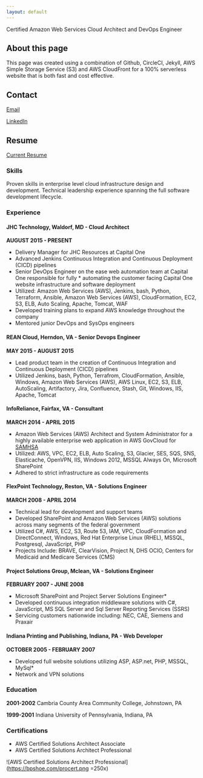 ```yaml
---
layout: default
---
```


Certified Amazon Web Services Cloud Architect and DevOps Engineer

## About this page
This page was created using a combination of Github, CircleCI, Jekyll, AWS Simple Storage Service (S3) and AWS CloudFront for a 100% serverless website that is both fast and cost effective.

## Contact
[Email](mailto:bpshoe@gmail.com)

[LinkedIn](https://www.linkedin.com/in/brian-shoemaker)

## Resume

[Current Resume](https://docs.google.com/document/d/1QKNL6OusF-v9OqVei55gck75d98voe8p67W_h-xybVk/pub)

### Skills
Proven skills in enterprise level cloud infrastructure design and development. Technical leadership experience spanning the full software development lifecycle.

### Experience

#### JHC Technology, Waldorf, MD - Cloud Architect

**AUGUST 2015 - PRESENT**

* Delivery Manager for JHC Resources at Capital One
* Advanced Jenkins Continuous Integration and Continuous Deployment (CICD) pipelines
* Senior DevOps Engineer on the  ease web automation team at Capital One responsible for fully * automating the customer facing Capital One website infrastructure and software deployment
* Utilized: Amazon Web Services (AWS), Jenkins, bash, Python, Terraform, Ansible, Amazon Web Services (AWS), CloudFormation, EC2, S3, ELB, Auto Scaling, Apache, Tomcat, WAF
* Developed training plans to expand AWS knowledge throughout the company
* Mentored junior DevOps and SysOps engineers

#### REAN Cloud, Herndon, VA - Senior Devops Engineer

**MAY 2015 - AUGUST 2015**

* Lead product team in the creation of Continuous Integration and Continuous Deployment (CICD) pipelines
* Utilized Jenkins, bash, Python,  Terrafrom, CloudFormation, Ansible, Windows, Amazon Web Services (AWS), AWS Linux, EC2, S3, ELB, AutoScaling, Artifactory, Jira, Confluence, Stash, Git, Windows, IIS, Apache, Tomcat

#### InfoReliance, Fairfax, VA - Consultant

**MARCH 2014 - APRIL 2015**

* Amazon Web Services (AWS) Architect and System Administrator for a highly available enterprise web application in AWS GovCloud for [SAMHSA](http://www.samhsa.gov/)
* Utilized: AWS, VPC, EC2, ELB, Auto Scaling, S3, Glacier, SES, SQS, SNS, Elasticache, OpenVPN, IIS, Windows 2012, MSSQL Always On, Microsoft SharePoint
* Adhered to strict infrastructure as  code requirements

#### FlexPoint Technology, Reston, VA - Solutions Engineer

**MARCH 2008 - APRIL 2014**

* Technical lead for development and support teams
* Developed SharePoint and Amazon Web Services (AWS) solutions across many segments of the federal government
* Utilized C#, AWS, EC2, S3, Route 53, IAM, VPC, CloudFormation and DirectConnect, Windows, Red Hat Enterprise Linux (RHEL), MSSQL, Postgresql, JavaScript, PHP
* Projects Include: BRAVE, ClearVision, Project N, DHS OCIO, Centers for Medicaid and Medicare Services (CMS)

#### Project Solutions Group, Mclean, VA - Solutions Engineer

**FEBRUARY  2007 - JUNE 2008**

* Microsoft SharePoint and Project Server Solutions Engineer*
* Developed continuous integration  middleware solutions with C#, JavaScript, MS SQL Server and Sql Server Reporting Services (SSRS)
* Servicing customers nationwide including: NEC, CAE, Siemens and Praxair

#### Indiana Printing and Publishing, Indiana, PA - Web Developer

**OCTOBER 2005 - FEBRUARY 2007**

* Developed full website solutions utilizing ASP, ASP.net, PHP, MSSQL, MySql*
* Network and VPN solutions

### Education

**2001-2002** Cambria County Area Community College, Johnstown, PA

**1999-2001** Indiana University of Pennsylvania, Indiana, PA

### Certifications

* AWS Certified Solutions Architect Associate
* AWS Certified Solutions Architect Professional

![AWS Certified Solutions Architect Professional](https://bpshoe.com/procert.png =250x)

<script>
  (function(i,s,o,g,r,a,m){i['GoogleAnalyticsObject']=r;i[r]=i[r]||function(){
  (i[r].q=i[r].q||[]).push(arguments)},i[r].l=1*new Date();a=s.createElement(o),
  m=s.getElementsByTagName(o)[0];a.async=1;a.src=g;m.parentNode.insertBefore(a,m)
  })(window,document,'script','https://www.google-analytics.com/analytics.js','ga');

  ga('create', 'UA-82917409-1', 'auto');
  ga('send', 'pageview');

</script>
